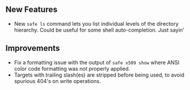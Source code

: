 ## New Features

- New `safe ls` command lets you list individual levels of the
  directory hierarchy.  Could be useful for some shell
  auto-completion.  Just sayin'

## Improvements

- Fix a formatting issue with the output of `safe x509 show`
  where ANSI color code formatting was not properly applied.
- Targets with trailing slash(es) are stripped before being
  used, to avoid spurious 404's on write operations.
